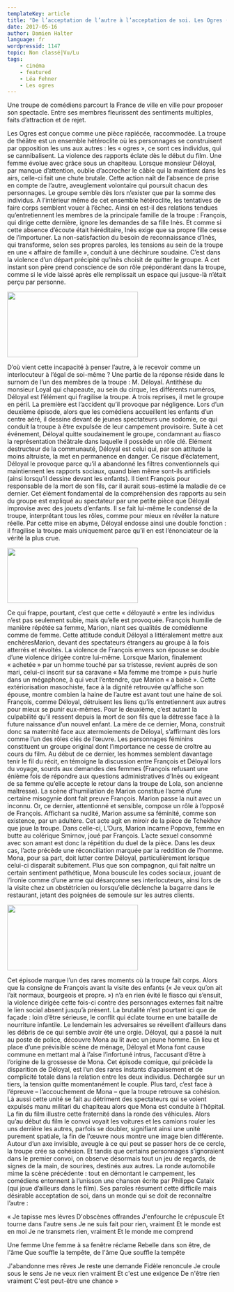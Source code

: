 ```yaml
---
templateKey: article
title: "De l’acceptation de l’autre à l’acceptation de soi. Les Ogres (Léa Fehner, 2015)"
date: 2017-05-16
author: Damien Halter
language: fr
wordpressid: 1147
topic: Non classé|Vu/Lu
tags:
    - cinéma
    - featured
    - Léa Fehner
    - Les ogres
---
```


Une troupe de comédiens parcourt la France de ville en ville pour proposer son spectacle. Entre ses membres fleurissent des sentiments multiples, faits d’attraction et de rejet.

Les Ogres est conçue comme une pièce rapiécée, raccommodée. La troupe de théâtre est un ensemble hétéroclite où les personnages se construisent par opposition les uns aux autres : les « ogres », ce sont ces individus, qui se cannibalisent. La violence des rapports éclate dès le début du film. Une femme évolue avec grâce sous un chapiteau. Lorsque monsieur Déloyal, par manque d’attention, oublie d’accrocher le câble qui la maintient dans les airs, celle-ci fait une chute brutale. Cette action naît de l’absence de prise en compte de l’autre, aveuglement volontaire qui poursuit chacun des personnages. Le groupe semble dès lors n’exister que par la somme des individus. A l’intérieur même de cet ensemble hétéroclite, les tentatives de faire corps semblent vouer à l’échec. Ainsi en est-il des relations tendues qu’entretiennent les membres de la principale famille de la troupe : François, qui dirige cette dernière, ignore les demandes de sa fille Inès. Et comme si cette absence d’écoute était héréditaire, Inès exige que sa propre fille cesse de l’importuner. La non-satisfaction du besoin de reconnaissance d’Inès, qui transforme, selon ses propres paroles, les tensions au sein de la troupe en une « affaire de famille », conduit à une déchirure soudaine. C’est dans la violence d’un départ précipité qu’Inès choisit de quitter le groupe. A cet instant son père prend conscience de son rôle prépondérant dans la troupe, comme si le vide laissé après elle remplissait un espace qui jusque-là n’était perçu par personne.

<a href="http://thelantern.eu/wp-content/uploads/2017/05/léa6.jpg"><img src="http://thelantern.eu/wp-content/uploads/2017/05/léa6-300x150.jpg" alt="" width="300" height="150" class="alignnone size-medium wp-image-1154" data-wp-pid="1154" /></a>

D’où vient cette incapacité à penser l’autre, à le recevoir comme un interlocuteur à l’égal de soi-même ? Une partie de la réponse réside dans le surnom de l’un des membres de la troupe : M. Déloyal. Antithèse du monsieur Loyal qui chapeaute, au sein du cirque, les différents numéros, Déloyal est l’élément qui fragilise la troupe. A trois reprises, il met le groupe en péril. La première est l’accident qu’il provoque par négligence. Lors d’un deuxième épisode, alors que les comédiens accueillent les enfants d’un centre aéré, il dessine devant de jeunes spectateurs une sodomie, ce qui conduit la troupe à être expulsée de leur campement provisoire. Suite à cet événement, Déloyal quitte soudainement le groupe, condamnant au fiasco la représentation théâtrale dans laquelle il possède un rôle clé. Elément destructeur de la communauté, Déloyal est celui qui, par son attitude la moins altruiste, la met en permanence en danger. Ce risque d’éclatement, Déloyal le provoque parce qu’il a abandonné les filtres conventionnels qui maintiennent les rapports sociaux, quand bien même sont-ils artificiels (ainsi lorsqu’il dessine devant les enfants). Il tient  François pour responsable de la mort de son fils, car il aurait sous-estimé la maladie de ce dernier. Cet élément fondamental de la compréhension des rapports au sein du groupe est expliqué au spectateur par une petite pièce que Déloyal improvise avec des jouets d’enfants. Il se fait lui-même le condensé de la troupe, interprétant tous les rôles, comme pour mieux en révéler la nature réelle. Par cette mise en abyme, Déloyal endosse ainsi une double fonction : il fragilise la troupe mais uniquement parce qu’il en est l’énonciateur de la vérité la plus crue.

<a href="http://thelantern.eu/wp-content/uploads/2017/05/léa-fehner3.png"><img src="http://thelantern.eu/wp-content/uploads/2017/05/léa-fehner3-300x126.png" alt="" width="300" height="126" class="alignnone size-medium wp-image-1151" data-wp-pid="1151" /></a>

Ce qui frappe, pourtant, c’est que cette « déloyauté » entre les individus n’est pas seulement subie, mais qu’elle est provoquée. François humilie de manière répétée sa femme, Marion, niant ses qualités de comédienne comme de femme. Cette attitude conduit Déloyal a littéralement mettre aux enchèresMarion, devant des spectateurs étrangers au groupe à la fois atterrés et révoltés. La violence de François envers son épouse se double d’une violence dirigée contre lui-même. Lorsque Marion, finalement « achetée » par un homme touché par sa tristesse, revient auprès de son mari, celui-ci inscrit sur sa caravane « Ma femme me trompe » puis hurle dans un mégaphone, à qui veut l’entendre, que Marion « a baisé ». Cette extériorisation masochiste, face à la dignité retrouvée qu’affiche son épouse, montre combien la haine de l’autre est avant tout une haine de soi. François, comme Déloyal, détruisent les liens qu’ils entretiennent aux autres pour mieux se punir eux-mêmes. Pour le deuxième, c’est autant la culpabilité qu’il ressent depuis la mort de son fils que la détresse face à la future naissance d’un nouvel enfant. La mère de ce dernier, Mona, construit donc sa maternité face aux atermoiements de Déloyal, s’affirmant dès lors comme l’un des rôles clés de l’œuvre.
Les personnages féminins constituent un groupe original dont l’importance ne cesse de croître au cours du film. Au début de ce dernier, les hommes semblent davantage tenir le fil du récit, en témoigne la discussion entre François et Déloyal lors du voyage, sourds aux demandes des femmes (François refusant une énième fois de répondre aux questions administratives d’Inès ou exigeant de sa femme qu’elle accepte le retour dans la troupe de Lola, son ancienne maîtresse). La scène d’humiliation de Marion constitue l’acmé d’une certaine misogynie dont fait preuve François. Marion passe la nuit avec un inconnu. Or, ce dernier, attentionné et sensible, compose un rôle à l’opposé de François. Affichant sa nudité, Marion assume sa féminité, comme son existence, par un adultère. Cet acte agit en miroir de la pièce de Tchekhov que joue la troupe. Dans celle-ci, L’Ours, Marion incarne Popova, femme en butte au colérique Smirnov, joué par François. L’acte sexuel consommé avec son amant est donc la répétition du duel de la pièce. Dans les deux cas, l’acte précède une réconciliation marquée par la reddition de l’homme. Mona, pour sa part, doit lutter contre Déloyal, particulièrement lorsque celui-ci disparaît subitement. Plus que son compagnon, qui fait naître un certain sentiment pathétique, Mona bouscule les codes sociaux, jouant de l’ironie comme d’une arme qui désarçonne ses interlocuteurs, ainsi lors de la visite chez un obstétricien ou lorsqu’elle déclenche la bagarre dans le restaurant, jetant des poignées de semoule sur les autres clients.

<a href="http://thelantern.eu/wp-content/uploads/2017/05/lea-7.jpg"><img src="http://thelantern.eu/wp-content/uploads/2017/05/lea-7-300x150.jpg" alt="" width="300" height="150" class="alignnone size-medium wp-image-1156" data-wp-pid="1156" /></a>

Cet épisode marque l’un des rares moments où la troupe fait corps. Alors que la consigne de François avant la visite des enfants (« Je veux qu’on ait l’ait normaux, bourgeois et propre. ») n’a en rien évité le fiasco qui s’ensuit, la violence dirigée cette fois-ci contre des personnages externes fait naître le lien social absent jusqu’à présent. La brutalité n’est pourtant ici que de façade : loin d’être sérieuse, le conflit qui éclate tourne en une bataille de nourriture infantile. Le lendemain les adversaires se réveillent d’ailleurs dans les débris de ce qui semble avoir été une orgie. Déloyal, qui a passé la nuit au poste de police, découvre Mona au lit avec un jeune homme. En lieu et place d’une prévisible scène de ménage, Déloyal et Mona font cause commune en mettant mal à l’aise l’infortuné intrus, l’accusant d’être à l’origine de la grossesse de Mona. Cet épisode comique, qui précède la disparition de Déloyal, est l’un des rares instants d’apaisement et de complicité totale dans la relation entre les deux individus. Déchargée sur un tiers, la tension quitte momentanément le couple. Plus tard, c’est face à l’épreuve – l’accouchement de Mona – que la troupe retrouve sa cohésion. Là aussi cette unité se fait au détriment des spectateurs qui se voient expulsés manu militari du chapiteau alors que Mona est conduite à l’hôpital. La fin du film illustre cette fraternité dans la ronde des véhicules. Alors qu’au début du film le convoi voyait les voitures et les camions rouler les uns derrière les autres, parfois se doubler, signifiant ainsi une unité purement spatiale, la fin de l’œuvre nous montre une image bien différente. Autour d’un axe invisible, aveugle à ce qui peut se passer hors de ce cercle, la troupe crée sa cohésion. Et tandis que certains personnages s’ignoraient dans le premier convoi, on observe désormais tout un jeu de regards, de signes de la main, de sourires, destinés aux autres. La ronde automobile mime la scène précédente : tout en démontant le campement, les comédiens entonnent à l’unisson une chanson écrite par Philippe Cataix (qui joue d’ailleurs dans le film). Ses paroles résument cette difficile mais désirable acceptation de soi, dans un monde qui se doit de reconnaître l’autre :

« Je tapisse mes lèvres
D'obscènes offrandes
J'enfourche le crépuscule
Et tourne dans l'autre sens
Je ne suis fait pour rien, vraiment
Et le monde est en moi
Je ne transmets rien, vraiment
Et le monde me comprend

Une femme
Une femme à sa fenêtre réclame
Rebelle dans son être, de l'âme
Que souffle la tempête, de l'âme
Que souffle la tempête

J'abandonne mes rêves
Je reste une demande
Fidèle renoncule
Je croule sous le sens
Je ne veux rien vraiment
Et c'est une exigence
De n'être rien vraiment
C'est peut-être une chance »
